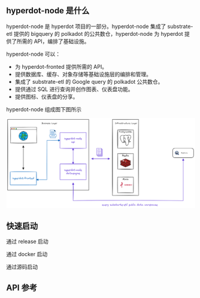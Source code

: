 ## hyperdot-node 是什么

hyperdot-node 是 hyperdot 项目的一部分。hyperdot-node 集成了 substrate-etl 提供的 bigquery 的 polkadot 的公共数仓，hyperdot-node 为 hyperdot 提供了所需的 API，编排了基础设施。

hyperdot-node 可以：

- 为 hyperdot-fronted 提供所需的 API。
- 提供数据库、缓存、对象存储等基础设施层的编排和管理。
- 集成了 substrate-etl 的 Google query 的 polkadot 公共数仓。
- 提供通过 SQL 进行查询并创作图表、仪表盘功能。
- 提供图标、仪表盘的分享。

hyperdot-node 组成图下图所示

![hyperdot-node architcture](imgs/hyperdot-node-arch.png)


## 快速启动

通过 release 启动

通过 docker 启动

通过源码启动

## API 参考

